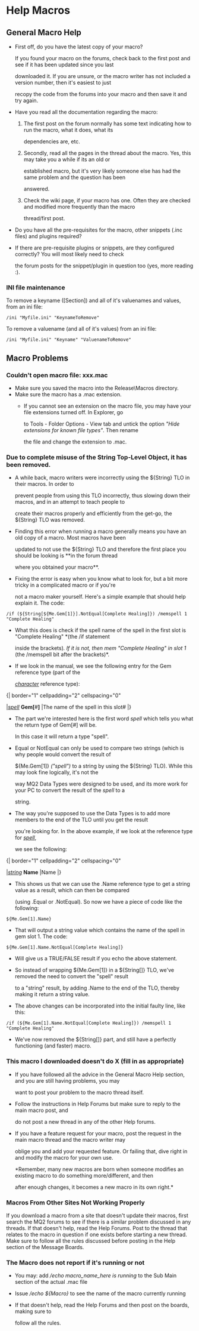 # Help Macros

## General Macro Help

* First off, do you have the latest copy of your macro?  

  If you found your macro on the forums, check back to the first post and see if it has been updated since you last

  downloaded it. If you are unsure, or the macro writer has not included a version number, then it's easiest to just

  recopy the code from the forums into your macro and then save it and try again.

* Have you read all the documentation regarding the macro:
  1. The first post on the forum normally has some text indicating how to run the macro, what it does, what its

     dependencies are, etc.

  2. Secondly, read all the pages in the thread about the macro. Yes, this may take you a while if its an old or

     established macro, but it's very likely someone else has had the same problem and the question has been

     answered.

  3. Check the wiki page, if your macro has one. Often they are checked and modified more frequently than the macro

     thread/first post.
* Do you have all the pre-requisites for the macro, other snippets \(.inc files\) and plugins required?
* If there are pre-requisite plugins or snippets, are they configured correctly? You will most likely need to check

  the forum posts for the snippet/plugin in question too \(yes, more reading :\).

### INI file maintenance

To remove a keyname \(\[Section\]\) and all of it's valuenames and values, from an ini file:

```text
/ini "Myfile.ini" "KeynameToRemove"
```

To remove a valuename \(and all of it's values\) from an ini file:

```text
/ini "Myfile.ini" "Keyname" "ValuenameToRemove"
```

## Macro Problems

### Couldn't open macro file: xxx.mac

* Make sure you saved the macro into the Release\Macros directory.
* Make sure the macro has a .mac extension.
  * If you cannot see an extension on the macro file, you may have your file extensions turned off. In Explorer, go

    to Tools - Folder Options - View tab and untick the option _"Hide extensions for known file types"_. Then rename

    the file and change the extension to .mac.

### Due to complete misuse of the String Top-Level Object, it has been removed.

* A while back, macro writers were incorrectly using the ${String} TLO in their macros. In order to

  prevent people from using this TLO incorrectly, thus slowing down their macros, and in an attempt to teach people to

  create their macros properly and efficiently from the get-go, the ${String} TLO was removed.

* Finding this error when running a macro generally means you have an old copy of a macro. Most macros have been

  updated to not use the ${String} TLO and therefore the first place you should be looking is \*\*in the forum thread

  where you obtained your macro\*\*.

* Fixing the error is easy when you know what to look for, but a bit more tricky in a complicated macro or if you're

  not a macro maker yourself. Here's a simple example that should help explain it. The code:

`/if (${String[${Me.Gem[1]}].NotEqual[Complete Healing]}) /memspell 1 "Complete Healing"`

* What this does is check if the spell name of the spell in the first slot is "Complete Healing" \*\(the /if statement

  inside the brackets\)_. If it is not, then mem "Complete Healing" in slot 1_ \(the /memspell bit after the brackets\)\*.

* If we look in the manual, we see the following entry for the Gem reference type \(part of the

  [_character_](../data-types-and-top-level-objects/data-types/datatype-character.md) reference type\):

{\| border="1" cellpadding="2" cellspacing="0"

\|[_spell_](../data-types-and-top-level-objects/data-types/datatype-spell.md) **Gem\[**\#**\]** \|The name of the spell in this slot\# \|}

* The part we're interested here is the first word _spell_ which tells you what the return type of Gem\[\#\] will be.

  In this case it will return a type "spell".

* Equal or NotEqual can only be used to compare two strings \(which is why people would convert the result of

  ${Me.Gem\[1\]} _\("spell"\)_ to a string by using the ${String} TLO\). While this may look fine logically, it's not the

  way MQ2 Data Types were designed to be used, and its more work for your PC to convert the result of the _spell_ to a

  string.

* The way you're supposed to use the Data Types is to add more members to the end of the TLO until you get the result

  you're looking for. In the above example, if we look at the reference type for [_spell_](../data-types-and-top-level-objects/data-types/datatype-spell.md),

  we see the following:

{\| border="1" cellpadding="2" cellspacing="0"

\|[_string_](../data-types-and-top-level-objects/data-types/datatype-string.md) **Name** \|Name \|}

* This shows us that we can use the .Name reference type to get a string value as a result, which can then be compared

  \(using .Equal or .NotEqual\). So now we have a piece of code like the following:

`${Me.Gem[1].Name}`

* That will output a string value which contains the name of the spell in gem slot 1. The code:

`${Me.Gem[1].Name.NotEqual[Complete Healing]}`

* Will give us a TRUE/FALSE result if you echo the above statement.
* So instead of wrapping ${Me.Gem\[1\]} in a ${String\[\]} TLO, we've removed the need to convert the "spell" result

  to a "string" result, by adding .Name to the end of the TLO, thereby making it return a string value.

* The above changes can be incorporated into the initial faulty line, like this:

`/if (${Me.Gem[1].Name.NotEqual[Complete Healing]}) /memspell 1 "Complete Healing"`

* We've now removed the ${String\[\]} part, and still have a perfectly functioning \(and faster\) macro.

### This macro I downloaded doesn't do X \(fill in as appropriate\)

* If you have followed all the advice in the General Macro Help section, and you are still having problems, you may

  want to post your problem to the macro thread itself.

* Follow the instructions in Help Forums but make sure to reply to the main macro post, and

  do not post a new thread in any of the other Help forums.

* If you have a feature request for your macro, post the request in the main macro thread and the macro writer may

  oblige you and add your requested feature. Or failing that, dive right in and modify the macro for your own use.

  \*Remember, many new macros are born when someone modifies an existing macro to do something more/different, and then

  after enough changes, it becomes a new macro in its own right.\*

### Macros From Other Sites Not Working Properly

If you download a macro from a site that doesn't update their macros, first search the MQ2 forums to see if there is a similar problem discussed in any threads. If that doesn't help, read the Help Forums. Post to the thread that relates to the macro in question if one exists before starting a new thread. Make sure to follow all the rules discussed before posting in the Help section of the Message Boards.

### The Macro does not report if it's running or not

* You may: add _/echo macro\_name\_here is running_ to the Sub Main section of the actual .mac file
* Issue _/echo ${Macro}_ to see the name of the macro currently running
* If that doesn't help, read the Help Forums and then post on the boards, making sure to

  follow all the rules.

